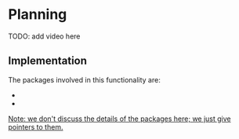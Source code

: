 # Planning

TODO: add video here

## Implementation

The packages involved in this functionality are:

- <a class="number_name" href="#localization"/>
- <a class="number_name" href="#duckietown_description"/>


Note: we don't discuss the details of the packages here; we just give pointers to them.
